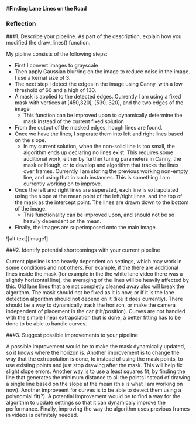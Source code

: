 #**Finding Lane Lines on the Road** 

### Reflection

###1. Describe your pipeline. As part of the description, explain how you modified the draw_lines() function.

My pipline consists of the following steps:
* First I convert images to grayscale
* Then apply Gaussian blurring on the image to reduce noise in the image. I use a kernal size of 3.
* The next step I detect the edges in the image using Canny, with a low threshold of 60 and a high of 130.
* A mask is applied to the detected edges. Currently I am using a fixed mask with vertices at [450,320], [530, 320], and the two edges of the image
    * This function can be improved upon to dynamically determine the mask instead of the current fixed solution
* From the output of the masked edges, hough lines are found.
* Once we have the lines, I seperate them into left and right lines based on the slope.
    * In my current solution, when the non-solid line is too small, the algorithm ends up declaring no lines exist. This requires some additional work, either by further tuning parameters in Canny, the mask or Hough, or to develop and algorithm that tracks the lines over frames. Currently I am storing the previous working non-empty line, and using that in such instances. This is something I am currently working on to improve.
* Once the left and right lines are seperated, each line is extrapolated using the slope at the mean point of the left/right lines, and the top of the mask as the intercept point. The lines are drawn down to the bottom of the image.
    * This functionality can be improved upon, and should not be so heavily dependent on the mean.
* Finally, the images are superimposed onto the main image.

![alt text][image1]


###2. Identify potential shortcomings with your current pipeline

Current pipeline is too heavily dependent on settings, which may work in some conditions and not others. For example, if the there are additional lines inside the mask (for example in the the white lane video there was a slightly horizontal line), the averaging of the lines will be heavily affected by this. Old lane lines that are not completly cleaned away also will break the algorithm.
The mask should not be fixed as it is now, or if it is the lane detection algorithm should not depend on it (like it does currently). There should be a way to dynamically track the horizon, or make the camera independent of placement in the car (tilt/position).
Curves are not handled with the simple linear extrapolation that is done, a better fitting has to be done to be able to handle curves.



###3. Suggest possible improvements to your pipeline

A possible improvement would be to make the mask dynamically updated, so it knows where the horizon is.
Another improvement is to change the way that the extrapolation is done, to instead of using the mask points, to use existing points and just stop drawing after the mask. This will help fix slight slope errors. Another way is to use a least squares fit, by finding the line that generates the minimum distance to all the points instead of drawing a single line based on the slope at the mean (this is what I am working on now).
Another improveent for curves is to be able to detect them using a polynomial fit(?).
A potential improvement would be to find a way for the algorithm to update settings so that it can dynamicaly improve the performance.
Finally, improving the way the algorithm uses previous frames in videos is definitely needed.

